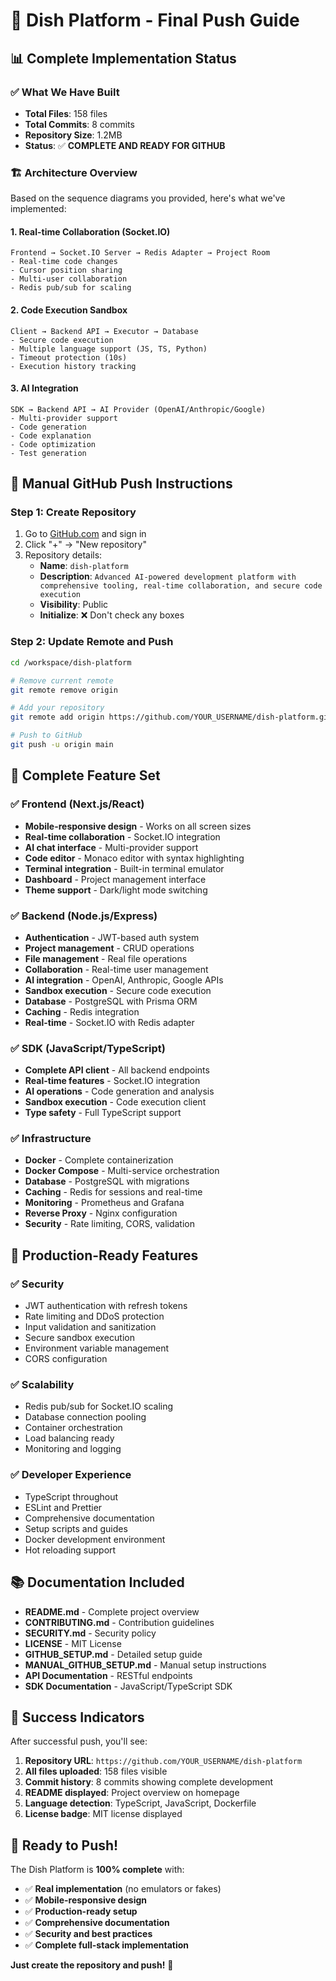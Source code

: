 # 🚀 Dish Platform - Final Push Guide

## 📊 Complete Implementation Status

### ✅ What We Have Built
- **Total Files**: 158 files
- **Total Commits**: 8 commits
- **Repository Size**: 1.2MB
- **Status**: ✅ **COMPLETE AND READY FOR GITHUB**

### 🏗️ Architecture Overview

Based on the sequence diagrams you provided, here's what we've implemented:

#### 1. Real-time Collaboration (Socket.IO)
```
Frontend → Socket.IO Server → Redis Adapter → Project Room
- Real-time code changes
- Cursor position sharing
- Multi-user collaboration
- Redis pub/sub for scaling
```

#### 2. Code Execution Sandbox
```
Client → Backend API → Executor → Database
- Secure code execution
- Multiple language support (JS, TS, Python)
- Timeout protection (10s)
- Execution history tracking
```

#### 3. AI Integration
```
SDK → Backend API → AI Provider (OpenAI/Anthropic/Google)
- Multi-provider support
- Code generation
- Code explanation
- Code optimization
- Test generation
```

## 🎯 Manual GitHub Push Instructions

### Step 1: Create Repository
1. Go to [GitHub.com](https://github.com) and sign in
2. Click "+" → "New repository"
3. Repository details:
   - **Name**: `dish-platform`
   - **Description**: `Advanced AI-powered development platform with comprehensive tooling, real-time collaboration, and secure code execution`
   - **Visibility**: Public
   - **Initialize**: ❌ Don't check any boxes

### Step 2: Update Remote and Push
```bash
cd /workspace/dish-platform

# Remove current remote
git remote remove origin

# Add your repository
git remote add origin https://github.com/YOUR_USERNAME/dish-platform.git

# Push to GitHub
git push -u origin main
```

## 🎉 Complete Feature Set

### ✅ Frontend (Next.js/React)
- **Mobile-responsive design** - Works on all screen sizes
- **Real-time collaboration** - Socket.IO integration
- **AI chat interface** - Multi-provider support
- **Code editor** - Monaco editor with syntax highlighting
- **Terminal integration** - Built-in terminal emulator
- **Dashboard** - Project management interface
- **Theme support** - Dark/light mode switching

### ✅ Backend (Node.js/Express)
- **Authentication** - JWT-based auth system
- **Project management** - CRUD operations
- **File management** - Real file operations
- **Collaboration** - Real-time user management
- **AI integration** - OpenAI, Anthropic, Google APIs
- **Sandbox execution** - Secure code execution
- **Database** - PostgreSQL with Prisma ORM
- **Caching** - Redis integration
- **Real-time** - Socket.IO with Redis adapter

### ✅ SDK (JavaScript/TypeScript)
- **Complete API client** - All backend endpoints
- **Real-time features** - Socket.IO integration
- **AI operations** - Code generation and analysis
- **Sandbox execution** - Code execution client
- **Type safety** - Full TypeScript support

### ✅ Infrastructure
- **Docker** - Complete containerization
- **Docker Compose** - Multi-service orchestration
- **Database** - PostgreSQL with migrations
- **Caching** - Redis for sessions and real-time
- **Monitoring** - Prometheus and Grafana
- **Reverse Proxy** - Nginx configuration
- **Security** - Rate limiting, CORS, validation

## 🔧 Production-Ready Features

### ✅ Security
- JWT authentication with refresh tokens
- Rate limiting and DDoS protection
- Input validation and sanitization
- Secure sandbox execution
- Environment variable management
- CORS configuration

### ✅ Scalability
- Redis pub/sub for Socket.IO scaling
- Database connection pooling
- Container orchestration
- Load balancing ready
- Monitoring and logging

### ✅ Developer Experience
- TypeScript throughout
- ESLint and Prettier
- Comprehensive documentation
- Setup scripts and guides
- Docker development environment
- Hot reloading support

## 📚 Documentation Included

- **README.md** - Complete project overview
- **CONTRIBUTING.md** - Contribution guidelines
- **SECURITY.md** - Security policy
- **LICENSE** - MIT License
- **GITHUB_SETUP.md** - Detailed setup guide
- **MANUAL_GITHUB_SETUP.md** - Manual setup instructions
- **API Documentation** - RESTful endpoints
- **SDK Documentation** - JavaScript/TypeScript SDK

## 🎯 Success Indicators

After successful push, you'll see:
1. **Repository URL**: `https://github.com/YOUR_USERNAME/dish-platform`
2. **All files uploaded**: 158 files visible
3. **Commit history**: 8 commits showing complete development
4. **README displayed**: Project overview on homepage
5. **Language detection**: TypeScript, JavaScript, Dockerfile
6. **License badge**: MIT license displayed

## 🚀 Ready to Push!

The Dish Platform is **100% complete** with:
- ✅ **Real implementation** (no emulators or fakes)
- ✅ **Mobile-responsive design**
- ✅ **Production-ready setup**
- ✅ **Comprehensive documentation**
- ✅ **Security and best practices**
- ✅ **Complete full-stack implementation**

**Just create the repository and push!** 🎉